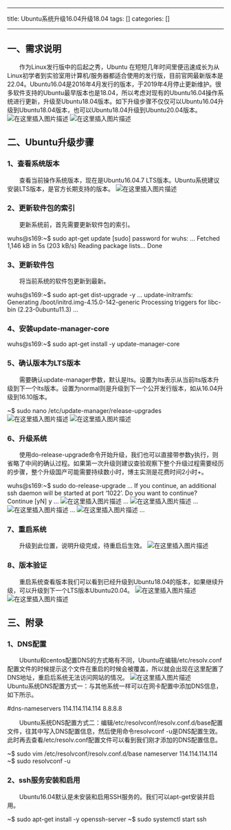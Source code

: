 
--- 
title:  Ubuntu系统升级16.04升级18.04 
tags: []
categories: [] 

---
## 一、需求说明

  作为Linux发行版中的后起之秀，Ubuntu 在短短几年时间里便迅速成长为从Linux初学者到实验室用计算机/服务器都适合使用的发行版，目前官网最新版本是22.04。Ubuntu16.04是2016年4月发行的版本，于2019年4月停止更新维护。很多软件支持的Ubuntu最早版本也是18.04，所以考虑对现有的Ubuntu16.04操作系统进行更新，升级至Ubuntu18.04版本。如下升级步骤不仅仅可以Ubuntu16.04升级到Ubuntu18.04版本，也可以Ubuntu18.04升级到Ubuntu20.04版本。 <img src="https://img-blog.csdnimg.cn/e9682c21044944ab940e45cb46bbd1ee.png" alt="在这里插入图片描述"> <img src="https://img-blog.csdnimg.cn/d628a9f65bef433c920f3f871e3a2229.png" alt="在这里插入图片描述">

## 二、Ubuntu升级步骤

### 1、查看系统版本

  查看当前操作系统版本，现在是Ubuntu16.04.7 LTS版本。Ubuntu系统建议安装LTS版本，是官方长期支持的版本。 <img src="https://img-blog.csdnimg.cn/cbc47a01fdfa45bcaa175b51a14f166d.png" alt="在这里插入图片描述">

### 2、更新软件包的索引

  更新系统前，首先需要更新软件包的索引。

>  
 wuhs@s169:~$ sudo apt-get update [sudo] password for wuhs: … Fetched 1,146 kB in 5s (203 kB/s) Reading package lists… Done 


### 3、更新软件包

  将当前系统的软件包更新到最新。

>  
 wuhs@s169:~$ sudo apt-get dist-upgrade -y … update-initramfs: Generating /boot/initrd.img-4.15.0-142-generic Processing triggers for libc-bin (2.23-0ubuntu11.3) … 


### 4、安装update-manager-core

>  
 wuhs@s169:~$ sudo apt-get install -y update-manager-core 


### 5、确认版本为LTS版本

  需要确认update-manager参数，默认是lts。设置为lts表示从当前lts版本升级到下一个lts版本。设置为normal则是升级到下一个公开发行版本，如从16.04升级到16.10版本。

>  
 ~$ sudo nano /etc/update-manager/release-upgrades <img src="https://img-blog.csdnimg.cn/7c896ecc0aea491caa64fcb4611e42ab.png" alt="在这里插入图片描述"> <img src="https://img-blog.csdnimg.cn/ccaf751ea6a54b99b9d19cb6e7c2c19a.png" alt="在这里插入图片描述"> 


### 6、升级系统

  使用do-release-upgrade命令开始升级，我们也可以直接带参数y执行，则省略了中间的确认过程。如果第一次升级则建议查验观察下整个升级过程需要经历的步骤，整个升级国产可能需要持续数小时，博主实测是花费时间2小时+。

>  
 wuhs@s169:~$ sudo do-release-upgrade … If you continue, an additional ssh daemon will be started at port ‘1022’. Do you want to continue?  Continue [yN] y … <img src="https://img-blog.csdnimg.cn/0621d521fc3940d19898329dd87d5a19.png" alt="在这里插入图片描述"> … <img src="https://img-blog.csdnimg.cn/e89c430178594e66ad5f3c69ba688e3d.png" alt="在这里插入图片描述"> … <img src="https://img-blog.csdnimg.cn/844697cc6028446db910306ed8efc61f.png" alt="在这里插入图片描述"> … <img src="https://img-blog.csdnimg.cn/19c24f8006af4f1aa8d3a1e102585c8f.png" alt="在这里插入图片描述"> … 


### 7、重启系统

  升级到此位置，说明升级完成，待重启后生效。 <img src="https://img-blog.csdnimg.cn/03871b868c8445878bfd52d116bc78c4.png" alt="在这里插入图片描述">

### 8、版本验证

  重启系统查看版本我们可以看到已经升级到Ubuntu18.04的版本，如果继续升级，可以升级到下一个LTS版本Ubuntu20.04。 <img src="https://img-blog.csdnimg.cn/5b3ee2c950fe4d75bb75309b5ef36138.png" alt="在这里插入图片描述"> <img src="https://img-blog.csdnimg.cn/5cea45a6458b45f096b36e25aa7f7584.png" alt="在这里插入图片描述">

## 三、附录

### 1、DNS配置

  Ubuntu和centos配置DNS的方式略有不同，Ubuntu在编辑/etc/resolv.conf配置文件的时候提示这个文件在重启的时候会被覆盖，所以就会出现在这里配置了DNS地址，重启后系统无法访问网站的情况。 <img src="https://img-blog.csdnimg.cn/ad996c420d9d4451b05beef209bcc359.png" alt="在这里插入图片描述">   Ubuntu系统DNS配置方式一：与其他系统一样可以在网卡配置中添加DNS信息，如下所示。

>  
 #dns-nameservers 114.114.114.114 8.8.8.8 


  Ubuntu系统DNS配置方式二：编辑/etc/resolvconf/resolv.conf.d/base配置文件，往其中写入DNS配置信息，然后使用命令resolvconf -u是DNS配置生效。此时再去查看/etc/resolv.conf配置文件可以看到我们刚才添加的DNS配置信息。

>  
 ~$ sudo vim /etc/resolvconf/resolv.conf.d/base nameserver 114.114.114.114 ~$ sudo resolvconf -u 


### 2、ssh服务安装和启用

  Ubuntu16.04默认是未安装和启用SSH服务的。我们可以apt-get安装并启用。

>  
 ~$ sudo apt-get install -y openssh-server ~$ sudo systemctl start ssh 

